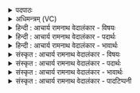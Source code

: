<details><summary>पदपाठः</summary>

इ꣣ह꣢। इ꣣व। शृण्वे। एषाम्। क꣡शाः꣢꣯। ह꣡स्ते꣢꣯षु। यत्। व꣡दा꣢꣯न्। नि। या꣡म꣢꣯न्। चि꣣त्र꣢म्। ऋ꣣ञ्जते। १३५।
</details>

<details><summary>अधिमन्त्रम् (VC)</summary>

- इन्द्रः
- कण्वो घौरः
- गायत्री
- षड्जः
- ऐन्द्रं काण्डम्
</details>

<details><summary>हिन्दी : आचार्य रामनाथ वेदालंकार - विषयः</summary>

अब इन्द्र के सहायक मरुतों का वर्णन करते हैं। यहाँ यद्यपि इन्द्र के सहायक मरुतों की स्तुति है, तथापि सैनिकों की स्तुति से सेनापति की ही स्तुति मानी जाती है, इस न्याय से देवता इन्द्र माना गया है। ऋग्वेद में इस मन्त्र के देवता साक्षात् ‘मरुतः’ ही है। इन्द्र से शरीर का सम्राट् जीवात्मा और राष्ट्र का सम्राट् राष्ट्रपति गृहीत होता है। जीवात्मा रूप इन्द्र के सहायक मरुत् प्राण हैं और राष्ट्रपति रूप इन्द्र के सहायक मरुत् सैनिक हैं, यह समझना चाहिए ॥
</details>

<details><summary>हिन्दी : आचार्य रामनाथ वेदालंकार - पदार्थः</summary>

पदार्थान्वयभाषाः -  प्रथम—सैनिकों के पक्ष में। (एषाम्) इन सैनिकों के (हस्तेषु) हाथों में, युद्धकाल में (यत्) जो (कशाः) चाबुकें (वदान्) बोलती हैं, वह इनका शब्द (इह इव) मानो यहीं, युद्ध से भिन्न स्थल में भी (शृण्वे) मैं सुन रहा हूँ। यह सैनिकों का गण (यामन्) संग्राम में (चित्रम्) अद्भुत (निऋञ्जते) प्रसाधन करता है ॥ वेद में सैनिकों का वेशप्रसाधन इस रूप में वर्णित हुआ है—तुम्हारे कंधों पर ऋष्टियाँ हैं, पैरों में पादत्राण हैं, वक्षःस्थलों पर सोने के तमगे हैं, तुम रथ पर शोभायमान हो। तुम्हारी बाहुओं में अग्नि के समान चमकनेवाले विद्युदस्त्र हैं, सिरों पर सुनहरी पगड़ियाँ हैं। ऋ० ५।५४।११, तुम उत्कृष्ट हथियारों से युक्त हो, गतिमान् हो, उत्कृष्ट स्वर्णालङ्कार धारण किये हो। ऋ० ७।५६।११। द्वितीय—प्राणों के पक्ष में। (एषाम्) इन प्राणों के (हस्तेषु) पूरक-कुम्भक क्रियारूप हाथों में (यत्) जो (कशाः) कानों से न सुनायी देनेवाली सूक्ष्म वाणियों (वदान्) ध्वनित होती हैं, उस आवाज को (इह इव) मानो यहीं, प्राणाभ्यास से अतिरिक्त दशा में भी (शृण्वे) सुन रहा हूँ। यह प्राणगण (यामन्) अभ्यास मार्ग में (चित्रम्) अद्भुत रूप से (निऋञ्जते) प्राणायामाभ्यासी योगी को योगैश्वर्यों से अलंकृत कर देता है ॥१॥ इस मन्त्र में भूतकाल की वस्तु को वर्तमान काल में प्रत्यक्ष घटित के समान वर्णन करने के कारण भाविक अलङ्कार है। सैनिक तथा प्राण इन दो अर्थों को अभिहित करने से श्लेष भी है ॥१॥
</details>

<details><summary>हिन्दी : आचार्य रामनाथ वेदालंकार - भावार्थः</summary>

भावार्थभाषाः -  जैसे राजा के सहायक सैनिक लोग राष्ट्र की रक्षा करते हैं, वैसे ही योगी के सहायक प्राण योगी के योग की रक्षा करते हैं। युद्धों में शत्रुओं के सम्मुख सैनिकों की चाबुकें आवाज करती हैं, उस दृश्य को जिन्होंने देखा होता है, उससे चमत्कृत होने के कारण युद्ध से भिन्न स्थलों में भी उन्हें ऐसा लगता है कि वे आवाजें सुनायी दे रही हैं। सैनिकों का वीरोचित वेश-विन्यास भी अद्भुत ही प्रतीत होता है। प्राण भी योगियों के सैनिक ही हैं, जो शरीर में उत्पन्न सब दोषों को बाहर निकाल देते हैं, इन्द्रियों को निर्मल करते हैं और योगैश्वर्य की प्राप्ति के प्रयास को सफल बनाते हैं ॥१॥
</details>

<details><summary>संस्कृत : आचार्य रामनाथ वेदालंकार - विषयः</summary>

अथेन्द्रस्य सहाया मरुतो वर्ण्यन्ते। अस्मिन् मन्त्रे यद्यपि इन्द्रस्य सहाया मरुतः स्तूयन्ते तथापि सैनिकानां स्तुत्या सेनापतिरेव स्तुतो भवतीति न्यायेनेन्द्रो देवता। ऋग्वेदे त्वस्य मन्त्रस्य (ऋ० १।३७।३) मरुत एव देवताः। इन्द्रश्च शरीरस्य सम्राट् जीवात्मा, राष्ट्रस्य सम्राट् राष्ट्रपतिश्च। जीवात्मनः सहाया मरुतः प्राणाः, राष्ट्रपतेश्च सहाया मरुतः सैनिका इति बोध्यम्।
</details>

<details><summary>संस्कृत : आचार्य रामनाथ वेदालंकार - पदार्थः</summary>

पदार्थान्वयभाषाः -  प्रथमः—सैनिकपक्षे। (एषाम्) एतेषां मरुतां सैनिकानां (हस्तेषु) पाणिषु, युद्धकाले (यत् कशाः) प्रतोदाः (वदान्) वदन्ति नदन्ति, ध्वनिं कुर्वन्ति। वद धातोर्लेटि लेटोऽडाटौ अ० ३।४।९४ इत्याट् इतश्च लोपः परस्मैपदेषु अ० ३।४।९७ इत्यनेन अन्ति इत्यस्य इकारलोपः। ततश्च संयोगान्ततकारलोपे रूपम्। तत् तेषां नदनम् (इह इव२) अत्र इव, अयुद्धस्थलेष्वपीति भावः। (शृण्वे३) शृणोमि। आत्मनेपदम् छान्दसम्। एष मरुद्गणः सैनिकानां समाजः (यामन्४) यामनि संग्रामे। यान्ति आक्रामन्ति परस्परं योद्धारो यस्मिन् स यामा, तस्मिन्। या धातोरौणादिको मनिन् प्रत्ययः। सुपां सुलुक्० अ० ७।१।३९ इति ङेर्लुक्। (चित्रम्) अद्भुतं यथा स्यात् तथा (निऋञ्जते) प्रसाध्नोति, अलङ्करोत्यात्मानम्। ऋञ्जतिः प्रसाधनकर्मा। निरु० ६।२१। मरुतां सैनिकानां वेशप्रसाधनमेवं वर्णयति श्रुतिः—“अंसे॑षु व ऋ॒ष्टयः॑ प॒त्सु खा॒दयो॒ वक्षः॑सु रु॒क्मा म॑रुतो॒ रथे॒ शुभः॑। अ॒ग्निभ्रा॑जसो वि॒द्युतो॒ गभ॑स्त्योः॒ शिप्राः॑ शी॒र्षसु॒ वित॑ता हिर॒ण्ययीः॑ ॥” ऋ० ५।५४।११। स्वा॒यु॒धास॑ इ॒ष्यिणः॑ सुनि॒ष्का उ॒त स्व॒यं त॒न्वःशुम्भ॑मानाः ॥ ऋ० ७।५६।११ इति। अथ द्वितीयः—प्राणपक्षे। (एषाम्) एतेषां मरुतां प्राणानाम् (हस्तेषु) हस्तोपलक्षितेषु पूरककुम्भकादिविधिषु (यत् कशाः) अकर्णगोचराः सूक्ष्मा वाचः। कशेति वाङ्नाम। निघं० १।११। (वदान्) ध्वनन्ति, तद् ध्वननम् (इह इव) अत्र इव, अनभ्यासदशायामपीत्यर्थः (शृण्वे) शृणोमि। एष मरुतां प्राणानां गणः (यामन्) अभ्यासमार्गे। यान्ति अस्मिन्निति यामा मार्गः। (चित्रम्) अद्भुतम् (निऋञ्जते) प्रसाधयति अलङ्करोति योगैश्वर्यैः प्राणायामाभ्यासिनं साधकम् ॥१॥५ अस्मिन् मन्त्रे भूतस्य वस्तुनः प्रत्यक्षवद् वर्णनाद् भाविकालङ्कारः६। सैनिकप्राणरूपार्थद्वयप्रकाशनाच्च श्लेषः ॥१॥
</details>

<details><summary>संस्कृत : आचार्य रामनाथ वेदालंकार - भावार्थः</summary>

भावार्थभाषाः -  यथा राज्ञः सहायकाः सैनिका राष्ट्रं रक्षन्ति, तथैव योगिनः सहायकाः प्राणा योगिनो योगं रक्षन्ति। युद्धेषु शत्रूणां पुरतः सैनिकानां कशा ध्वनन्ति, तद् दृश्यं यैः साक्षात्कृतं भवति, तच्चमत्कृतास्ते, युद्धेतरस्थलेष्वपि मन्यन्ते यदत्रापि तेषां कशाः शब्दायन्त इव। सैनिकानां वीरोचितो वेशविन्यासोऽप्यद्भुत इव प्रतिभाति। प्राणा अपि योगिनां सैनिका एव, ये शरीरोत्पन्नं दोषजातं बहिर्निष्कासयन्ति, इन्द्रियाणि निर्मलयन्ति, योगैश्वर्यप्राप्तिप्रयासं च सफलयन्ति ॥१॥
</details>

<details><summary>संस्कृत : आचार्य रामनाथ वेदालंकार - पादटिप्पनी</summary>

टिप्पणी:   १. ऋ० १।३७।३, देवता मरुतः। २. इव शब्द एवार्थे—इति वि०। इव शब्द उपमानार्थः सम्प्रत्यर्थोऽवधारणार्थः पदपूरणार्थश्च भवति। अत्र उपमानार्थव्यतिरिक्तानां त्रयाणामन्यतमो ग्राह्यः—इति भ०। ३. शृण्वे श्रूयते—इति वि०, भ०। शृणोति—इति सा०। ४. यामन् संग्रामे—इति सा०। ५. ऋग्भाष्ये दयानन्दर्षिणा मन्त्रोऽयं वायुपक्षे व्याख्यातः। ६. प्रत्यक्षा इव यद्भावाः क्रियन्ते भूतभाविनः, तद् भाविकम्। का० प्र० १०।११४ इति तल्लक्षणात्।
</details>